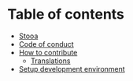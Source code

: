# Table of contents

* [Stooa][home]
* [Code of conduct][conduct]
* [How to contribute][contribute]
  * [Translations][translations]
* [Setup development environment][development]

[home]: README.md
[conduct]: CODE_OF_CONDUCT.md
[contribute]: CONTRIBUTING.md
[development]: docs/development.md
[translations]: docs/contributing/translations.md
